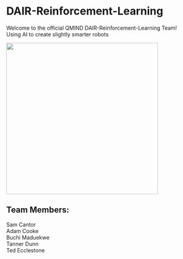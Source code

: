 # DAIR-Reinforcement-Learning
Welcome to the official QMIND DAIR-Reinforcement-Learning Team! <br>
Using AI to create slightly smarter robots

<img src="https://media.giphy.com/media/cFe3qUafjSxGM/giphy.gif" width="400" height="400" />

## Team Members:
Sam Cantor <br>
Adam Cooke <br>
Buchi Maduekwe <br>
Tanner Dunn <br>
Ted Ecclestone <br>
